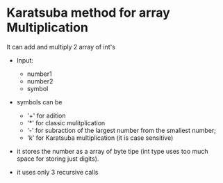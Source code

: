 # Karatsuba method for array Multiplication

It can add and multiply 2 array of int's

- Input:
  - number1
  - number2
  - symbol
	
- symbols can be
  - '+' for adition
  - '*' for classic mulitplication
  - '-' for subraction of the largest number from the smallest number;
  - 'k' for Karatsuba multiplication (it is case sensitive)

- it stores the number as a array of byte tipe (int type uses too much space for storing just digits).
- it uses only 3 recursive calls
